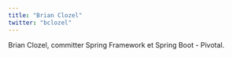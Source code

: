 ```yaml
---
title: "Brian Clozel"
twitter: "bclozel"
---
```


Brian Clozel, committer Spring Framework et Spring Boot - Pivotal.
